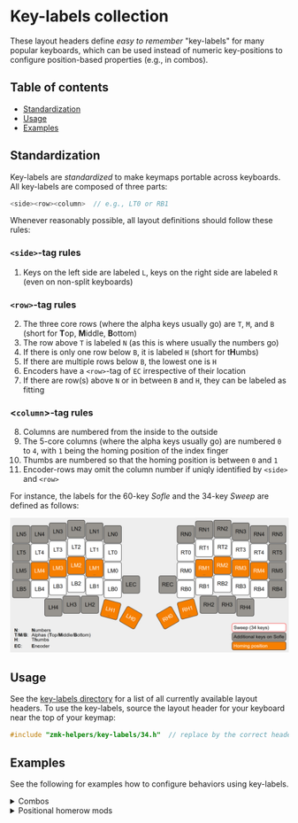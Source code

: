 # Key-labels collection

These layout headers define _easy to remember_ "key-labels" for many popular keyboards, which can be
used instead of numeric key-positions to configure position-based properties (e.g., in combos).

## Table of contents

- [Standardization](#standardization)
- [Usage](#usage)
- [Examples](#examples)

## Standardization

Key-labels are _standardized_ to make keymaps portable across keyboards. All key-labels are composed
of three parts:

```c
<side><row><column>  // e.g., LT0 or RB1
```

Whenever reasonably possible, all layout definitions should follow these rules:

### `<side>`-tag rules

1. Keys on the left side are labeled `L`, keys on the right side are labeled `R` (even on non-split
   keyboards)

### `<row>`-tag rules

2. The three core rows (where the alpha keys usually go) are `T`, `M`, and `B` (short for **T**op,
   **M**iddle, **B**ottom)
3. The row above `T` is labeled `N` (as this is where usually the numbers go)
4. If there is only one row below `B`, it is labeled `H` (short for t**H**umbs)
5. If there are multiple rows below `B`, the lowest one is `H`
6. Encoders have a `<row>`-tag of `EC` irrespective of their location
7. If there are row(s) above `N` or in between `B` and `H`, they can be labeled as fitting

### <`column`>-tag rules

8. Columns are numbered from the inside to the outside
9. The 5-core columns (where the alpha keys usually go) are numbered `0` to `4`, with `1` being the
   homing position of the index finger
10. Thumbs are numbered so that the homing position is between `0` and `1`
11. Encoder-rows may omit the column number if uniqly identified by `<side>` and `<row>`

For instance, the labels for the 60-key _Sofle_ and the 34-key _Sweep_ are defined as follows:

![plot](img/key_labels_example.png)

## Usage

See the [key-labels directory](include/zmk-helpers/key-labels/) for a list of all currently
available layout headers. To use the key-labels, source the layout header for your keyboard near the
top of your keymap:

```c
#include "zmk-helpers/key-labels/34.h"  // replace by the correct header for your keyboard
```

## Examples

See the following for examples how to configure behaviors using key-labels.

<details><summary>Combos</summary>

This defines a "copy"-combo for the middle + ring finger on the left bottom row, and a "paste"-combo
for the index + middle finger on the left bottom row. Both combos are active on all layers.

```c
ZMK_COMBO(copy,  &kp LC(C), LB2 LB3, ALL)
ZMK_COMBO(paste, &kp LC(V), LB1 LB2, ALL)
```

</details>

<details><summary>Positional homerow mods</summary>

Here we use ZMK's
[positional hold-tap](https://zmk.dev/docs/behaviors/hold-tap#positional-hold-tap-and-hold-trigger-key-positions)
feature to make homerow mods only trigger with "opposite hand" keys. Using key-labels makes this
straightforward:

```c
/* define left and right hand keys */
#include "zmk-helpers/key-labels/36.h"                                      // replace with correct key-labels header
#define KEYS_L LT0 LT1 LT2 LT3 LT4 LM0 LM1 LM2 LM3 LM4 LB0 LB1 LB2 LB3 LB4  // left-hand keys
#define KEYS_R RT0 RT1 RT2 RT3 RT4 RM0 RM1 RM2 RM3 RM4 RB0 RB1 RB2 RB3 RB4  // right-hand keys
#define THUMBS LH2 LH1 LH0 RH0 RH1 RH2                                      // thumb keys

/* left-hand HRMs */
ZMK_HOLD_TAP(hml,
    flavor = "balanced";
    tapping-term-ms = <280>;
    bindings = <&kp>, <&kp>;
    hold-trigger-key-positions = <KEYS_R THUMBS>;
)

/* right-hand HRMs */
ZMK_HOLD_TAP(hmr,
    flavor = "balanced";
    tapping-term-ms = <280>;
    bindings = <&kp>, <&kp>;
    hold-trigger-key-positions = <KEYS_L THUMBS>;
)
```

</details>
